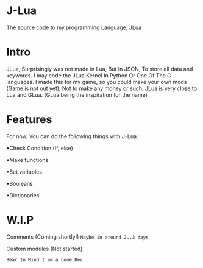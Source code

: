 # J-Lua
The source code to my programming Language, JLua
# Intro
JLua, Surprisingly was not made in Lua, But In JSON, To store all data and keywords. I may code the JLua Kernel In Python Or One Of The C languages.
I made this for my game, so you could make your own mods (Game is not out yet), Not to make any money or such.
JLua is very close to Lua and GLua. (GLua being the inspiration for the name)
# Features

For now, You can do the following things with J-Lua:

•Check Condition (If, else)

•Make functions

•Set variables

•Booleans

•Dictionaries

# W.I.P

Comments (Coming shortly!) `Maybe in around 2..3 days`

Custom modules (Not started)

`Bear In Mind I am a Lone Dev`
